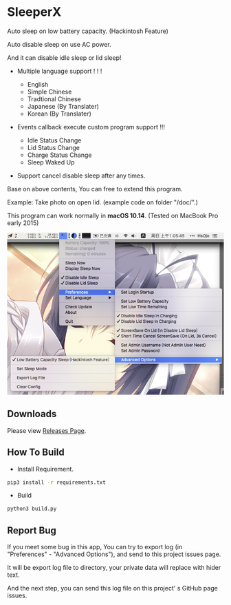 # SleeperX

Auto sleep on low battery capacity. (Hackintosh Feature)

Auto disable sleep on use AC power.

And it can disable idle sleep or lid sleep!

* Multiple language support ! ! !
  * English
  * Simple Chinese
  * Tradtional Chinese
  * Japanese (By Translater)
  * Korean (By Translater)

* Events callback execute custom program support !!!
  * Idle Status Change
  * Lid Status Change
  * Charge Status Change
  * Sleep Waked Up

* Support cancel disable sleep after any times.

Base on above contents, You can free to extend this program.

Example: Take photo on open lid. (example code on folder "/doc/".)

This program can work normally in **macOS 10.14**. (Tested on MacBook Pro early 2015)

![Thumbnail](doc/img/thumbnail_en.png)

## Downloads

Please view [Releases Page](../../releases).

## How To Build

* Install Requirement.

```bash
pip3 install -r requirements.txt
```

* Build

```bash
python3 build.py
```

## Report Bug

If you meet some bug in this app, You can try to export log (in "Preferences" - "Advanced Options"), and send to this project issues page.

It will be export log file to directory, your private data will replace with hider text.

And the next step, you can send this log file on this project' s GitHub page issues.

